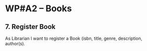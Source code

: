 # WP#A2 – Books
## 7. Register Book
As Librarian I want to register a Book (isbn, title, genre, description, author(s).
